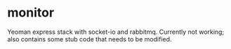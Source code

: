 monitor
=======

Yeoman express stack with socket-io and rabbitmq. Currently not working; also contains some stub code that needs to be modified.
